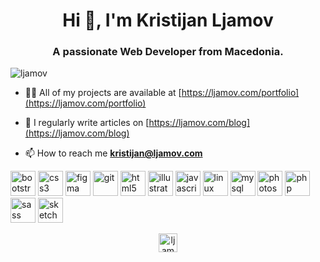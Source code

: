 <h1 align="center">Hi 👋, I'm Kristijan Ljamov</h1>
<h3 align="center">A passionate Web Developer from Macedonia.</h3>

<p align="left"> <img src="https://komarev.com/ghpvc/?username=ljamov" alt="ljamov" /> </p>

- 👨‍💻 All of my projects are available at [https://ljamov.com/portfolio](https://ljamov.com/portfolio)

- 📝 I regularly write articles on [https://ljamov.com/blog](https://ljamov.com/blog)

- 📫 How to reach me **kristijan@ljamov.com**

<p align="left"><img src="https://devicons.github.io/devicon/devicon.git/icons/bootstrap/bootstrap-plain.svg" alt="bootstrap" width="40" height="40"/> <img src="https://devicons.github.io/devicon/devicon.git/icons/css3/css3-original-wordmark.svg" alt="css3" width="40" height="40"/> <img src="https://www.vectorlogo.zone/logos/figma/figma-icon.svg" alt="figma" width="40" height="40"/> <img src="https://www.vectorlogo.zone/logos/git-scm/git-scm-icon.svg" alt="git" width="40" height="40"/> <img src="https://devicons.github.io/devicon/devicon.git/icons/html5/html5-original-wordmark.svg" alt="html5" width="40" height="40"/> <img src="https://www.vectorlogo.zone/logos/adobe_illustrator/adobe_illustrator-icon.svg" alt="illustrator" width="40" height="40"/> <img src="https://devicons.github.io/devicon/devicon.git/icons/javascript/javascript-original.svg" alt="javascript" width="40" height="40"/> <img src="https://devicons.github.io/devicon/devicon.git/icons/linux/linux-original.svg" alt="linux" width="40" height="40"/> <img src="https://devicons.github.io/devicon/devicon.git/icons/mysql/mysql-original-wordmark.svg" alt="mysql" width="40" height="40"/> <img src="https://devicons.github.io/devicon/devicon.git/icons/photoshop/photoshop-plain.svg" alt="photoshop" width="40" height="40"/> <img src="https://devicons.github.io/devicon/devicon.git/icons/php/php-original.svg" alt="php" width="40" height="40"/> <img src="https://devicons.github.io/devicon/devicon.git/icons/sass/sass-original.svg" alt="sass" width="40" height="40"/> <img src="https://www.vectorlogo.zone/logos/sketchapp/sketchapp-icon.svg" alt="sketch" width="40" height="40"/></p>

<p align="center">
<a href="https://linkedin.com/in/ljamov" target="blank"><img align="center" src="https://cdn.jsdelivr.net/npm/simple-icons@3.0.1/icons/linkedin.svg" alt="ljamov" height="30" width="30" /></a>
</a>
</p>
